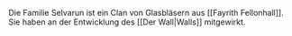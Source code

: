 Die Familie Selvarun ist ein Clan von Glasbläsern aus [[Fayrith Fellonhall]].
Sie haben an der Entwicklung des [[Der Wall|Walls]] mitgewirkt.